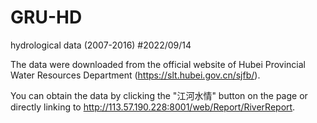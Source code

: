 # GRU-HD
hydrological data (2007-2016)
#2022/09/14

The data were downloaded from the official website of 
Hubei Provincial Water Resources Department (https://slt.hubei.gov.cn/sjfb/).

You can obtain the data by clicking the "江河水情" button on the page 
or directly linking to http://113.57.190.228:8001/web/Report/RiverReport.
